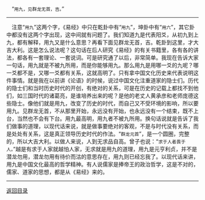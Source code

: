 &emsp;“``用九，见群龙无首，吉。``”
___
&emsp;注意“``用九``”这两个字，《易经》中只在乾卦中有“``用九``”，坤卦中有“``用六``”，其它卦中都没有这两个字出现，这中间就有问题了。我们知道九是代表阳爻，从初九到上九，都有解释，用九又是什么意思？再看下面见群龙无首，吉。乾卦到这里，才大吉大利。这是怎么说法呢？这句话在后人研究《易经》的有关书籍里，各有各的讲法，都各有一套理论、一套说词。可是研究通了以后，非常简单。我现在告诉大家一句话，用九就是不被九所用，而是你能够用九。那么用九是用哪一爻的九呢？哪一爻都不是，又哪一爻都有关系，这就高明了。只有拿中国文化历史来代表说明这件事情。就是我在以前讲《论语》的时候，说过中国文化注重道家的隐士们。历代的隐士们和当时历史时代的开创，有绝对的关系，可是在历史的记载上都找不到他们，如三国时代的诸葛亮，是谁培养出来的呢？是他的老丈人黄承彦和老师庞德这些隐士。像他们就是用九，改变了历史的时代，而自己又不受环境的影响，所以要用九。见群龙无首，不从那里开始，永远没有开始，也永远没有一个结束，既不上台，当然也不会有下台。用九最高明，用九者不被九所用。换句话说就是告诉了我们做事的道理，以现代话来说，就是做事要绝对的客观，不是与时代没有关系，而是处处有关系，这是真正领导历史时代的作法。“``群龙元首``”，是一个圆圈，完整的，所以大吉大利。以做人来说，人到无求品自高。曾子也说：“``求于人者畏于人。``”越是有求于人家就越怕人家，无求就是用九的道理，用九是元亨利贞，并不是潜龙勿用，潜龙勿用有待价而沽的意思存在，用九则已经忘我了。以现代话来讲，用九是中国文化最高的哲学精神。有人说儒家是捧帝王的政治哲学，这是不对的，儒家、道家的思想，都是从《易经》来的。
___
[返回目录](../../master/README.md#目录)